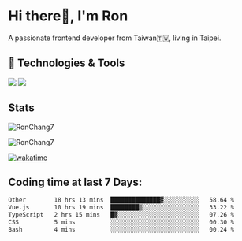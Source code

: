 # Hi there👋, I'm Ron

A passionate frontend developer from Taiwan🇹🇼, living in Taipei.

## 🔧 Technologies & Tools

![](https://img.shields.io/badge/Editor-Cusor-informational?style=flat&logo=cursor&logoColor=white)
![](https://img.shields.io/badge/Code-TypeScript-informational?style=flat&logo=typescript&logoColor=white)

## Stats

<p><img src="https://github-readme-stats-j1ws-rctx6j2fo-ron-chang1.vercel.app/api/top-langs?username=RonChang7&show_icons=true&locale=en&layout=compact&v=2" alt="RonChang7" /></p>
<p><img src="https://github-readme-stats-j1ws-rctx6j2fo-ron-chang1.vercel.app/api?username=RonChang7&show_icons=true&locale=en&theme=dracula&count_private=true&v=2" alt="RonChang7" /></p>

[![wakatime](https://wakatime.com/badge/user/f2e75beb-aff4-47ed-aeff-347e6daef3f2.svg)](https://wakatime.com/@f2e75beb-aff4-47ed-aeff-347e6daef3f2)

## Coding time at last 7 Days:

<!--START_SECTION:waka-->

```txt
Other        18 hrs 13 mins  ██████████████▓░░░░░░░░░░   58.64 %
Vue.js       10 hrs 19 mins  ████████▒░░░░░░░░░░░░░░░░   33.22 %
TypeScript   2 hrs 15 mins   █▓░░░░░░░░░░░░░░░░░░░░░░░   07.26 %
CSS          5 mins          ░░░░░░░░░░░░░░░░░░░░░░░░░   00.30 %
Bash         4 mins          ░░░░░░░░░░░░░░░░░░░░░░░░░   00.24 %
```

<!--END_SECTION:waka-->
